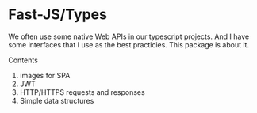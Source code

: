 # Fast-JS/Types

We often use some native Web APIs in our typescript projects. And I have some interfaces that I use as the best practicies.
This package is about it.

Contents
1. images for SPA
2. JWT
3. HTTP/HTTPS requests and responses
4. Simple data structures
